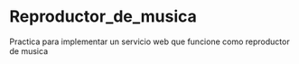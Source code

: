 # Reproductor_de_musica
Practica para implementar un servicio web que funcione como reproductor de musica 
